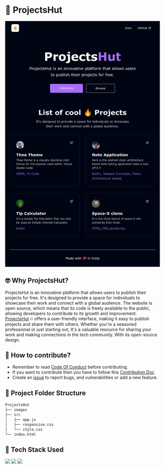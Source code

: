# 🥑 ProjectsHut

![ProjectsHut](/images/projectshut.png)

## 🤓 Why ProjectsHut?
ProjectsHut is an innovative platform that allows users to publish their projects for free. It's designed to provide a space for individuals to showcase their work and connect with a global audience. The website is open source, which means that its code is freely available to the public, allowing developers to contribute to its growth and improvement. 
[ProjectsHut](https://projectshut.vercel.app) 🔥 offers a user-friendly interface, making it easy to publish projects and share them with others. Whether you're a seasoned professional or just starting out, It's a valuable resource for sharing your work and making connections in the tech community. With its open-source design.
## 🤔 How to contribute?
- Remember to read [Code Of Conduct](https://github.com/priyankarpal/ProjectsHut/blob/main/CODE_OF_CONDUCT.md) before contributing.
- If you want to contribute then you have to follow this [Contribution Doc](/contribution.md)
- Create an [issue](https://github.com/priyankarpal/ProjectsHut/issues/new/choose)  to report bugs, and vulnerabilities or add a new feature.


## 📂 Project Folder Structure
```
ProjectsHut
├── images
├── src                    
│   ├── app.js        
│   ├── responsive.css        
│   └── style.css                
└── index.html
```
## 🧰 Tech Stack Used

![](https://img.shields.io/badge/HTML5-E34F26.svg?style=for-the-badge&logo=HTML5&logoColor=white)
![](https://img.shields.io/badge/CSS3-1572B6.svg?style=for-the-badge&logo=CSS3&logoColor=white)
![](https://img.shields.io/badge/JavaScript-F7DF1E.svg?style=for-the-badge&logo=JavaScript&logoColor=black)

